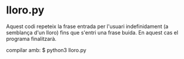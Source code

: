 # lloro.py

Aquest codi repeteix la frase entrada per l'usuari indefinidament (a semblança d'un lloro) fins que s'entri una frase buida. En aquest cas el programa finalitzarà.

compilar amb: $ python3 lloro.py
